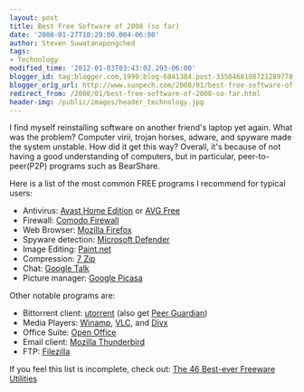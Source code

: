 ```yaml
---
layout: post
title: Best Free Software of 2008 (so far)
date: '2008-01-27T10:29:00.004-06:00'
author: Steven Suwatanapongched
tags:
- Technology
modified_time: '2012-01-03T03:43:02.293-06:00'
blogger_id: tag:blogger.com,1999:blog-6841384.post-3358468108721289778
blogger_orig_url: http://www.sunpech.com/2008/01/best-free-software-of-2008-so-far.html
redirect_from: /2008/01/best-free-software-of-2008-so-far.html
header-img: /public/images/header_technology.jpg
---
```


I find myself reinstalling software on another friend's laptop yet again.  What was the problem?  Computer virii, trojan horses, adware, and spyware made the system unstable.  How did it get this way?  Overall, it's because of not having a good understanding of computers, but in particular, peer-to-peer(P2P) programs such as BearShare.

Here is a list of the most common FREE programs I recommend for typical users:

<ul>
  <li>Antivirus: <a href="http://www.avast.com/eng/avast_4_home.html" target="_blank">Avast Home Edition</a> or <a href="http://free.grisoft.com/" target="_blank">AVG Free</a></li>
  <li>Firewall: <a href="http://www.personalfirewall.comodo.com/" target="_blank">Comodo Firewall</a></li>
  <li>Web Browser: <a href="http://www.mozilla.com/firefox/" target="_blank">Mozilla Firefox</a></li>
  <li>Spyware detection: <a href="http://www.microsoft.com/athome/security/spyware/software/default.mspx" target="_blank">Microsoft Defender</a></li>
  <li>Image Editing: <a href="http://www.getpaint.net/" target="_blank">Paint.net</a></li>
  <li>Compression: <a href="http://www.7-zip.org/" target="_blank">7 Zip</a></li>
  <li>Chat: <a href="http://talk.google.com/" target="_blank">Google Talk</a></li>
  <li>Picture manager: <a href="http://picasa.google.com/" target="_blank">Google Picasa</a></li>
</ul>

Other notable programs are:

<ul>
  <li>Bittorrent client: <a href="http://www.utorrent.com/" target="_blank">utorrent</a> (also get <a href="http://phoenixlabs.org/pg2/" target="_blank">Peer Guardian</a>)</li>
  <li>Media Players: <a href="http://www.winamp.com/" target="_blank">Winamp</a>, <a href="http://www.videolan.org/vlc/" target="_blank">VLC</a>, and <a href="http://www.divx.com/" target="_blank">Divx</a></li>
  <li>Office Suite: <a href="http://www.openoffice.org/" target="_blank">Open Office</a></li>
  <li>Email client: <a href="http://www.mozilla.com/thunderbird/" target="_blank">Mozilla Thunderbird</a></li>
  <li>FTP: <a href="http://filezilla-project.org/" target="_blank">Filezilla</a></li>
</ul>

If you feel this list is incomplete, check out: <a href="http://www.techsupportalert.com/best_46_free_utilities.htm">The 46 Best-ever Freeware Utilities</a>
